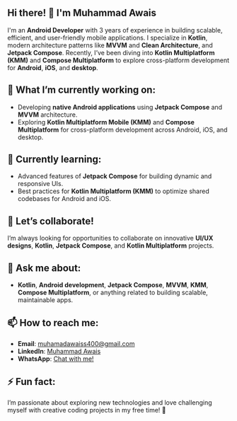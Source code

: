 ## Hi there! 👋 I'm **Muhammad Awais**

I'm an **Android Developer** with 3 years of experience in building scalable, efficient, and user-friendly mobile applications. I specialize in **Kotlin**, modern architecture patterns like **MVVM** and **Clean Architecture**, and **Jetpack Compose**. Recently, I’ve been diving into **Kotlin Multiplatform (KMM)** and **Compose Multiplatform** to explore cross-platform development for **Android**, **iOS**, and **desktop**.

## 🔧 What I’m currently working on:
- Developing **native Android applications** using **Jetpack Compose** and **MVVM** architecture.
- Exploring **Kotlin Multiplatform Mobile (KMM)** and **Compose Multiplatform** for cross-platform development across Android, iOS, and desktop.

## 🌱 Currently learning:
- Advanced features of **Jetpack Compose** for building dynamic and responsive UIs.
- Best practices for **Kotlin Multiplatform (KMM)** to optimize shared codebases for Android and iOS.

## 🤝 Let’s collaborate!
I’m always looking for opportunities to collaborate on innovative **UI/UX designs**, **Kotlin**, **Jetpack Compose**, and **Kotlin Multiplatform** projects.

## 💬 Ask me about:
- **Kotlin**, **Android development**, **Jetpack Compose**, **MVVM**, **KMM**, **Compose Multiplatform**, or anything related to building scalable, maintainable apps.

## 📫 How to reach me:
- **Email**: [muhamadawaiss400@gmail.com](mailto:muhamadawaiss400@gmail.com)
- **LinkedIn**: [Muhammad Awais](https://www.linkedin.com/in/awaiss400/)
- **WhatsApp**: [Chat with me!](https://wa.me/+923247187192)

## ⚡ Fun fact:
I’m passionate about exploring new technologies and love challenging myself with creative coding projects in my free time! 🚀
